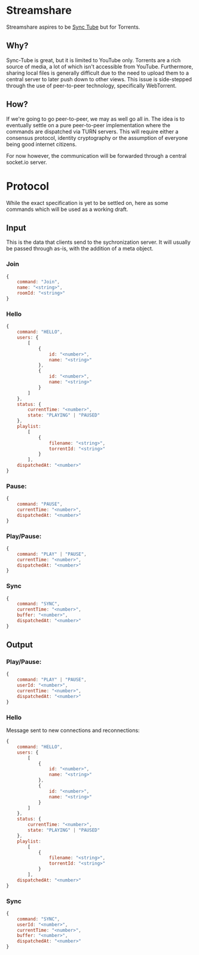 # Streamshare
Streamshare aspires to be [Sync Tube](https://sync-tube.de/) but for Torrents.

## Why?
Sync-Tube is great, but it is limited to YouTube only. Torrents are a rich source of media, a lot of which isn't accessible from YouTube. Furthermore, sharing local files is generally difficult due to the need to upload them to a central server to later push down to other views. This issue is side-stepped through the use of peer-to-peer technology, specifically WebTorrent. 

## How?
If we're going to go peer-to-peer, we may as well go all in. The idea is to eventually settle on a pure peer-to-peer implementation where the commands are dispatched via TURN servers. This will require either a consensus protocol, identity cryptography or the assumption of everyone being good internet citizens.

For now however, the communication will be forwarded through a central socket.io server.

# Protocol

While the exact specification is yet to be settled on, here as some commands which will be used as a working draft.

## Input

This is the data that clients send to the sychronization server. It will usually be passed through as-is, with the addition of a meta object.

### Join

```js
{
    command: "Join",
    name: "<string>",
    roomId: "<string>"
}
```
### Hello
```js
{
    command: "HELLO",
    users: {
        [
            {
                id: "<number>",
                name: "<string>"
            },
            {
                id: "<number>",
                name: "<string>"
            }
        ]
    },
    status: {
        currentTime: "<number>",
        state: "PLAYING" | "PAUSED"
    },
    playlist: 
        [
            {
                filename: "<string>",
                torrentId: "<string>"
            }
        ],
    dispatchedAt: "<number>"
}
```
### Pause:
```js
{
    command: "PAUSE",
    currentTime: "<number>",
    dispatchedAt: "<number>"
}
```

### Play/Pause:
```js
{
    command: "PLAY" | "PAUSE",
    currentTime: "<number>",
    dispatchedAt: "<number>"
}
```
### Sync
```js
{
    command: "SYNC",
    currentTime: "<number>",
    buffer: "<number>",
    dispatchedAt: "<number>"
}
```

##  Output
### Play/Pause:
```js
{
    command: "PLAY" | "PAUSE",
    userId: "<number>",
    currentTime: "<number>",
    dispatchedAt: "<number>"
}
```
### Hello

Message sent to new connections and reconnections:

```js
{
    command: "HELLO",
    users: {
        [
            {
                id: "<number>",
                name: "<string>"
            },
            {
                id: "<number>",
                name: "<string>"
            }
        ]
    },
    status: {
        currentTime: "<number>",
        state: "PLAYING" | "PAUSED"
    },
    playlist: 
        [
            {
                filename: "<string>",
                torrentId: "<string>"
            }
        ],
    dispatchedAt: "<number>"
}
```

### Sync
```js
{
    command: "SYNC",
    userId: "<number>",
    currentTime: "<number>",
    buffer: "<number>",
    dispatchedAt: "<number>"
}
```